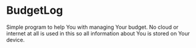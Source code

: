 # BudgetLog
Simple program to help You with managing Your budget. No cloud or internet at all is used in this so all information about You is stored on Your device.
